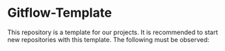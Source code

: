 # Gitflow-Template

This repository is a template for our projects. It is recommended to start new repositories with this template. The following must be observed: